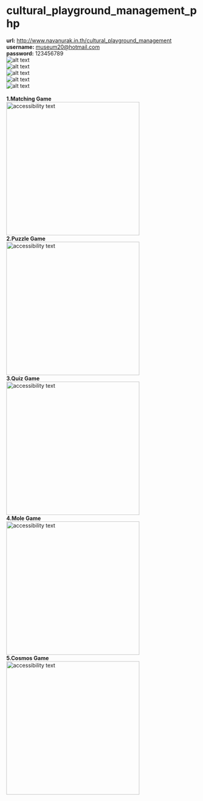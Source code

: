 # cultural_playground_management_php
<b>url:</b> http://www.navanurak.in.th/cultural_playground_management <br>
<b>username:</b> museum20@hotmail.com <br>
<b>password:</b> 123456789 <br>
![alt text](https://github.com/Jesdakorns/cultural_playground_management_php/blob/master/illustration/Screenshot%20(124).png?raw=true)<br>
![alt text](https://github.com/Jesdakorns/cultural_playground_management_php/blob/master/illustration/Screenshot%20(125).png?raw=true)<br>
![alt text](https://github.com/Jesdakorns/cultural_playground_management_php/blob/master/illustration/Screenshot%20(126).png?raw=true)<br>
![alt text](https://github.com/Jesdakorns/cultural_playground_management_php/blob/master/illustration/Screenshot%20(127).png?raw=true)<br>
![alt text](https://github.com/Jesdakorns/cultural_playground_management_php/blob/master/illustration/Screenshot%20(128).png?raw=true)<br><br>
<b>1.Matching Game</b> <br>
<img src="https://github.com/Jesdakorns/cultural_playground_management_php/blob/master/illustration/Screenshot%20(1).jpg" width="350" alt="accessibility text"><br>
<b>2.Puzzle Game</b><br>
<img src="https://github.com/Jesdakorns/cultural_playground_management_php/blob/master/illustration/Screenshot%20(2).jpg" width="350" alt="accessibility text"><br>
<b>3.Quiz Game</b><br>
<img src="https://github.com/Jesdakorns/cultural_playground_management_php/blob/master/illustration/Screenshot%20(3).jpg" width="350" alt="accessibility text"><br>
<b>4.Mole Game</b><br>
<img src="https://github.com/Jesdakorns/cultural_playground_management_php/blob/master/illustration/Screenshot%20(4).jpg" width="350" alt="accessibility text"><br>
<b>5.Cosmos Game</b><br>
<img src="https://github.com/Jesdakorns/cultural_playground_management_php/blob/master/illustration/Screenshot%20(5).jpg" width="350" alt="accessibility text"><br>
